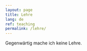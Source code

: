 ```yaml
---
layout: page
title: Lehre
lang: de
ref: teaching
permalink: /lehre/
---
```


Gegenwärtig mache ich keine Lehre.
